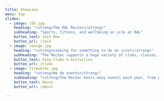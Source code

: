```yaml
---
title: Showcase
menu: Top
slides:
  - image: r58.jpg
    heading: "<strong>The RAL RecSoc</strong>"
    subheading: "Sports, fitness, and wellbeing on site at RAL"
    button_text: Join Now
    button_url: /join
  - image: lounge.jpg
    heading: "<strong>Looking for something to do on site?</strong>"
    subheading: "The RecSoc supports a huge variety of clubs, classes, and activities..."
    button_text: View Clubs & Activities
    button_url: /clubs
  - image: fireworks.jpg
    heading: "<strong>We do events</strong>"
    subheading: "<strong>The RecSoc hosts many events each year, from private parties to fireworks and music festivals</strong>"
    button_text: About
    button_url: /about

---
```




